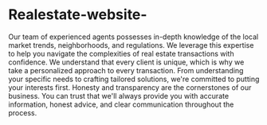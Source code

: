 # Realestate-website-
Our team of experienced agents possesses in-depth knowledge of the local market trends, neighborhoods, and regulations. We leverage this expertise to help you navigate the complexities of real estate transactions with confidence. We understand that every client is unique, which is why we take a personalized approach to every transaction. From understanding your specific needs to crafting tailored solutions, we're committed to putting your interests first. Honesty and transparency are the cornerstones of our business. You can trust that we'll always provide you with accurate information, honest advice, and clear communication throughout the process.
